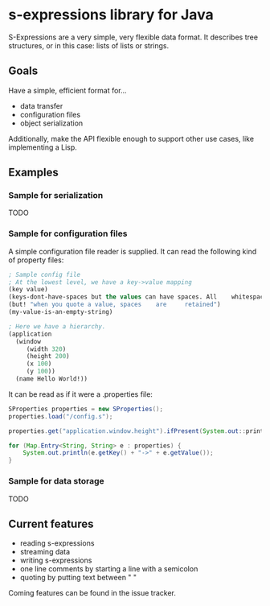 # s-expressions library for Java

S-Expressions are a very simple, very flexible data format.
It describes tree structures, or in this case: lists of lists or strings.

## Goals

Have a simple, efficient format for...

* data transfer
* configuration files
* object serialization

Additionally, make the API flexible enough to support other use cases, like implementing a Lisp.

## Examples

### Sample for serialization

TODO

### Sample for configuration files

A simple configuration file reader is supplied.
It can read the following kind of property files:

```lisp
; Sample config file
; At the lowest level, we have a key->value mapping
(key value)
(keys-dont-have-spaces but the values can have spaces. All    whitespace    is turned into a single space.)
(but! "when you quote a value, spaces    are     retained")
(my-value-is-an-empty-string)

; Here we have a hierarchy.
(application
  (window
     (width 320)
     (height 200)
     (x 100)
     (y 100))
  (name Hello World!))
```

It can be read as if it were a .properties file:

```java
SProperties properties = new SProperties();
properties.load("/config.s");

properties.get("application.window.height").ifPresent(System.out::println);

for (Map.Entry<String, String> e : properties) {
    System.out.println(e.getKey() + "->" + e.getValue());
}
```

### Sample for data storage

TODO

## Current features

* reading s-expressions
* streaming data
* writing s-expressions
* one line comments by starting a line with a semicolon
* quoting by putting text between " "

Coming features can be found in the issue tracker.
